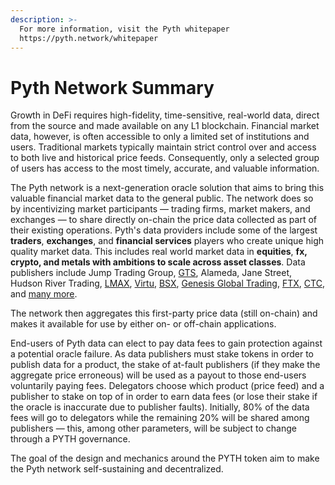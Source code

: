 ```yaml
---
description: >-
  For more information, visit the Pyth whitepaper
  https://pyth.network/whitepaper
---
```


# Pyth Network Summary

Growth in DeFi requires high-fidelity, time-sensitive, real-world data, direct from the source and made available on any L1 blockchain. Financial market data, however, is often accessible to only a limited set of institutions and users. Traditional markets typically maintain strict control over and access to both live and historical price feeds. Consequently, only a selected group of users has access to the most timely, accurate, and valuable information.

The Pyth network is a next-generation oracle solution that aims to bring this valuable financial market data to the general public. The network does so by incentivizing market participants — trading firms, market makers, and exchanges — to share directly on-chain the price data collected as part of their existing operations. Pyth's data providers include some of the largest **traders**, **exchanges**, and **financial services** players who create unique high quality market data. This includes real world market data in **equities**, **fx, crypto, and metals with ambitions to scale across asset classes**. Data publishers include Jump Trading Group, [GTS](https://pythnetwork.medium.com/new-pyth-data-provider-gts-555c4d0e362b), Alameda, Jane Street, Hudson River Trading, [LMAX](https://pythnetwork.medium.com/new-pyth-data-provider-lmax-dd05264d1a16), [Virtu](https://pythnetwork.medium.com/new-pyth-data-provider-virtu-financial-ed09143f44d5), [BSX](https://pythnetwork.medium.com/new-pyth-data-provider-the-bermuda-stock-exchange-ccf3c04bd430), [Genesis Global Trading](https://pythnetwork.medium.com/new-pyth-data-provider-genesis-global-trading-dcd8ec97bffd), [FTX](https://pythnetwork.medium.com/new-pyth-data-provider-ftx-6a2cfdeffd02), [CTC](https://pythnetwork.medium.com/new-pyth-data-provider-chicago-trading-company-64a457340443), and [many more](https://pyth.network/publishers/).

The network then aggregates this first-party price data (still on-chain) and makes it available for use by either on- or off-chain applications.

End-users of Pyth data can elect to pay data fees to gain protection against a potential oracle failure. As data publishers must stake tokens in order to publish data for a product, the stake of at-fault publishers (if they make the aggregate price erroneous) will be used as a payout to those end-users voluntarily paying fees. Delegators choose which product (price feed) and a publisher to stake on top of in order to earn data fees (or lose their stake if the oracle is inaccurate due to publisher faults). Initially, 80% of the data fees will go to delegators while the remaining 20% will be shared among publishers — this, among other parameters, will be subject to change through a PYTH governance.

The goal of the design and mechanics around the PYTH token aim to make the Pyth network self-sustaining and decentralized.
